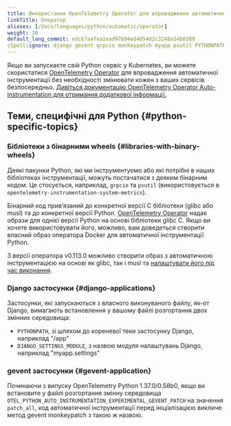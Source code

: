 ```yaml
---
title: Використання OpenTelemetry Operator для впровадження автоматичної інструментації
linkTitle: Оператор
aliases: [/docs/languages/python/automatic/operator]
weight: 30
default_lang_commit: edc67aafea1ead97b94ed4054d2c3248a34b0389
cSpell:ignore: django gevent grpcio monkeypatch myapp psutil PYTHONPATH
---
```


Якщо ви запускаєте свій Python сервіс у Kubernetes, ви можете скористатися [OpenTelemetry Operator](https://github.com/open-telemetry/opentelemetry-operator) для впровадження автоматичної інструментації без необхідності змінювати кожен з ваших сервісів
безпосередньо. [Дивіться документацію OpenTelemetry Operator Auto-instrumentation для отримання додаткової інформації.](/docs/platforms/kubernetes/operator/automatic/)

## Теми, специфічні для Python {#python-specific-topics}

### Бібліотеки з бінарними wheels {#libraries-with-binary-wheels}

Деякі пакунки Python, які ми інструментуємо або які потрібні в наших бібліотеках інструментації, можуть постачатися з деяким бінарним кодом. Це стосується, наприклад, `grpcio` та `psutil` (використовується в `opentelemetry-instrumentation-system-metrics`).

Бінарний код привʼязаний до конкретної версії C бібліотеки (glibc або musl) та до конкретної версії Python. [OpenTelemetry Operator](https://github.com/open-telemetry/opentelemetry-operator) надає образи для однієї версії Python на основі бібліотеки glibc C. Якщо ви хочете використовувати його, можливо, вам доведеться створити власний образ оператора Docker для автоматичної інструментації Python.

З версії оператора v0.113.0 можливо створити образ з автоматичною інструментацією на основі як glibc, так і musl та [налаштувати його під час виконання](/docs/platforms/kubernetes/operator/automatic/#annotations-python-musl).

### Django застосунки {#django-applications}

Застосунки, які запускаються з власного виконуваного файлу, як-от Django, вимагають встановлення у вашому файлі розгортання двох змінних середовища:

- `PYTHONPATH`, зі шляхом до кореневої теки застосунку Django, наприклад "/app"
- `DJANGO_SETTINGS_MODULE`, з назвою модуля налаштувань Django, наприклад "myapp.settings"

### gevent застосунки {#gevent-application}

Починаючи з випуску OpenTelemetry Python 1.37.0/0.58b0, якщо ви встановите у файлі розгортання змінну середовища `OTEL_PYTHON_AUTO_INSTRUMENTATION_EXPERIMENTAL_GEVENT_PATCH` на значення `patch_all`, код автоматичної інструментації перед ініціалізацією викличе метод gevent monkeypatch з такою ж назвою.
